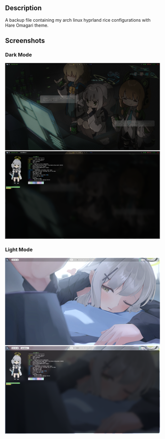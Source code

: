## Description
A backup file containing my arch linux hyprland rice configurations with Hare Omagari theme.

## Screenshots

### Dark Mode
<img src="screenshots/1.png" alt="Home" style="width: 400p; "/>
<img src="screenshots/4.png" alt="Home" style="width: 400p; "/>

### Light Mode
<img src="screenshots/5.png" alt="Home" style="width: 400p; "/>
<img src="screenshots/6.png" alt="Home" style="width: 400p; "/>


